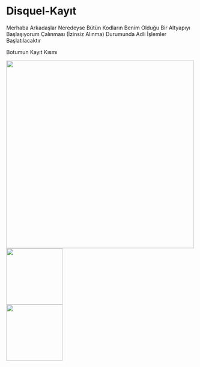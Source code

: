 # Disquel-Kayıt

Merhaba Arkadaşlar Neredeyse Bütün Kodların Benim Olduğu Bir Altyapıyı Başlaşıyorum Çalınması (İzinsiz Alınma) Durumunda Adli İşlemler Başlatılacaktır 

Botumun Kayıt Kısmı 
<div>
<img src = "https://cdn.discordapp.com/attachments/815241939913539604/820409671152173116/hoppa.png" height = "500px" />
</div>

<div>
<img src = "https://camo.githubusercontent.com/1f1d33904c05ba45be4fd7cc8e3f70bd397cb603141cbc4be99e51111223772d/68747470733a2f2f6769746875622d726561646d652d73746174732e76657263656c2e6170702f6170693f757365726e616d653d4b6e6176653430342673686f775f69636f6e733d7472756526686964655f7469746c653d74727565267468656d653d7261646963616c26746578745f636f6c6f723d464639444439" width = "% 100" height = "150px" />
</div>
<div>
<img src = "https://camo.githubusercontent.com/9de3f3e0b92344d9e0bdb92214c1b782a640cf68d2debd4fac37804f24bd0985/68747470733a2f2f6769746875622d726561646d652d73746174732e76657263656c2e6170702f6170692f746f702d6c616e67732f3f757365726e616d653d4b6e617665343034266c61796f75743d636f6d7061637426746578745f636f6c6f723d464639444439267469746c655f636f6c6f723d4646394444392662675f636f6c6f723d313431333231" height = "150px" />
</div>
